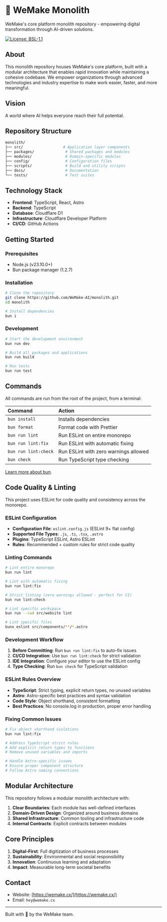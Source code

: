 # 💙 WeMake Monolith

WeMake's core platform monolith repository - empowering digital transformation
through AI-driven solutions.

[![License: BSL-1.1](https://img.shields.io/badge/License-BSL%201.1-blue)](LICENSE)

## About

This monolith repository houses WeMake's core platform, built with a modular
architecture that enables rapid innovation while maintaining a cohesive
codebase. We empower organizations through advanced technologies and industry
expertise to make work easier, faster, and more meaningful.

## Vision

A world where AI helps everyone reach their full potential.

## Repository Structure

```sh
monolith/
├── src/                  # Application layer components
├── packages/              # Shared packages and modules
├── modules/               # Domain-specific modules
├── config/                # Configuration files
├── scripts/               # Build and utility scripts
├── docs/                  # Documentation
└── tests/                 # Test suites
```

## Technology Stack

- **Frontend**: TypeScript, React, Astro
- **Backend**: TypeScript
- **Database**: Cloudflare D1
- **Infrastructure**: Cloudflare Developer Platform
- **CI/CD**: GitHub Actions

## Getting Started

### Prerequisites

- Node.js (v23.10.0+)
- Bun package manager (1.2.7)

### Installation

```sh
# Clone the repository
git clone https://github.com/WeMake-AI/monolith.git
cd monolith

# Install dependencies
bun i
```

### Development

```sh
# Start the development environment
bun run dev

# Build all packages and applications
bun run build

# Run tests
bun run test
```

## Commands

All commands are run from the root of the project, from a terminal:

| Command              | Action                                |
| :------------------- | :------------------------------------ |
| `bun install`        | Installs dependencies                 |
| `bun format`         | Format code with Prettier             |
| `bun run lint`       | Run ESLint on entire monorepo         |
| `bun run lint:fix`   | Run ESLint with automatic fixing      |
| `bun run lint:check` | Run ESLint with zero warnings allowed |
| `bun check`          | Run TypeScript type checking          |

[Learn more about bun](https://bun.sh/docs).

## Code Quality & Linting

This project uses ESLint for code quality and consistency across the monorepo.

### ESLint Configuration

- **Configuration File**: `eslint.config.js` (ESLint 9+ flat config)
- **Supported File Types**: `.js`, `.ts`, `.tsx`, `.astro`
- **Plugins**: TypeScript ESLint, Astro ESLint
- **Rules**: Recommended + custom rules for strict code quality

### Linting Commands

```sh
# Lint entire monorepo
bun run lint

# Lint with automatic fixing
bun run lint:fix

# Strict linting (zero warnings allowed - perfect for CI)
bun run lint:check

# Lint specific workspace
bun run --cwd src/website lint

# Lint specific files
bunx eslint src/components/**/*.astro
```

### Development Workflow

1. **Before Committing**: Run `bun run lint:fix` to auto-fix issues
2. **CI/CD Integration**: Use `bun run lint:check` for strict validation
3. **IDE Integration**: Configure your editor to use the ESLint config
4. **Type Checking**: Run `bun check` for TypeScript validation

### ESLint Rules Overview

- **TypeScript**: Strict typing, explicit return types, no unused variables
- **Astro**: Astro-specific best practices and syntax validation
- **Code Style**: Object shorthand, consistent formatting
- **Best Practices**: No console.log in production, proper error handling

### Fixing Common Issues

```sh
# Fix object shorthand violations
bun run lint:fix

# Address TypeScript strict rules
# Add explicit return types to functions
# Remove unused variables and imports

# Handle Astro-specific issues
# Ensure proper component structure
# Follow Astro naming conventions
```

## Modular Architecture

This repository follows a modular monolith architecture with:

1. **Clear Boundaries**: Each module has well-defined interfaces
2. **Domain-Driven Design**: Organized around business domains
3. **Shared Infrastructure**: Common tooling and infrastructure code
4. **Internal Contracts**: Explicit contracts between modules

## Core Principles

1. **Digital-First**: Full digitization of business processes
2. **Sustainability**: Environmental and social responsibility
3. **Innovation**: Continuous learning and adaptation
4. **Impact**: Measurable long-term societal benefits

## Contact

- Website: [https://wemake.cx/](https://wemake.cx/)
- Email: `hey@wemake.cx`

---

Built with 💙 by the WeMake team.
